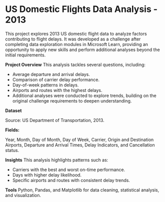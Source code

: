 # **US Domestic Flights Data Analysis - 2013**
This project explores 2013 US domestic flight data to analyze factors contributing to flight delays. It was developed as a challenge after completing data exploration modules in Microsoft Learn, providing an opportunity to apply new skills and perform additional analyses beyond the initial requirements.

**Project Overview**
This analysis tackles several questions, including:

- Average departure and arrival delays.
- Comparison of carrier delay performance.
- Day-of-week patterns in delays.
- Airports and routes with the highest delays.
- Additional analyses were conducted to explore trends, building on the original challenge requirements to deepen understanding.

**Dataset**

Source: US Department of Transportation, 2013.

**Fields:**

Year, Month, Day of Month, Day of Week, Carrier, Origin and Destination Airports, Departure and Arrival Times, Delay Indicators, and Cancellation status.

**Insights**
This analysis highlights patterns such as:

- Carriers with the best and worst on-time performance.
- Days with higher delay likelihood.
- Specific airports and routes with consistent delay trends.
  
**Tools**
Python, Pandas, and Matplotlib for data cleaning, statistical analysis, and visualization.

